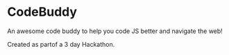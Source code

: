 # CodeBuddy
An awesome code buddy to help you code JS better and navigate the web!

Created as partof a 3 day Hackathon.
